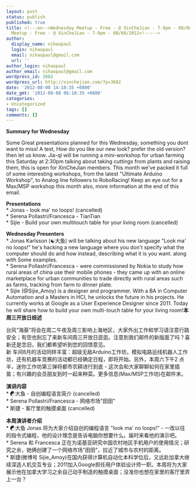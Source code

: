 ```yaml
---
layout: post
status: publish
published: true
title: <!--:en-->Wednesday Meetup - Free - @ XinCheJian - 7-9pm - 08/08/2012<!--:--><!--:zh-->Wednesday
  Meetup - Free - @ XinCheJian - 7-9pm - 08/08/2012<!--:-->
author:
  display_name: nihaopaul
  login: nihaopaul
  email: nihaopaul@gmail.com
  url: ''
author_login: nihaopaul
author_email: nihaopaul@gmail.com
wordpress_id: 3682
wordpress_url: http://xinchejian.com/?p=3682
date: '2012-08-08 14:18:35 +0800'
date_gmt: '2012-08-08 06:18:35 +0800'
categories:
- Uncategorized
tags: []
comments: []
---
```

<p><!--:en--><strong>Summary for Wednesday</strong></p>
<p>Some Great presentations planned for this Wednesday, something you dont want to miss! A test, How do you like our new look? prefer the old version? then let us know. Jia-qi will be running a mini-workshop for urban farming this Saturday at 2:30pm talking about taking cuttings from plants and raising them, this is open for XinCheJian members. This month we've packed it full of some interesting workshops, from the latest "Ultimate Arduino Workshop", to Analog line followers to RoboRacing! Keep an eye out for a Max/MSP workshop this month also, more information at the end of this email.</p>
<p><strong>Presentations</strong><br />
* Jonas - look ma' no loops! (cancelled)<br />
* Serena Pollastri/Francesca - TianTian<br />
* Sijie - Build your own multitouch table for your living room (cancelled)</p>
<p><strong>Wednesday Presenters</strong><br />
* Jonas Karlsson (☯大鱼) will be talking about his new language "Look ma' no loops!" he's hacking a new language where you don't specify what the computer should do and how instead, describing what it is you want. along with Some examples.<br />
* Serena Pollastri/Francesca - were commissioned by Nokia to study how rural areas of china use their mobile phones - they came up with an online marketplace for urban communities to trade directly with rural areas such as farms, tracking from farm to dinner plate.<br />
* Sijie (@Sijie_Amoy) is a designer and programmer. With a BA in Computer Automation and a Masters in HCI, he unlocks the future in his projects. He currently works at Google as a User Experience Designer since 2011. Today he will share how to build your own multi-touch table for your living room!<!--:--><!--:zh--><strong>本周三开放日综述</strong></p>
<p>台风&ldquo;海葵&rdquo;将会在周二午夜及周三影响上海地区，大家外出工作和学习请注意行路安全；有空也别忘了来新车间周三开放日逛逛。注意到我们邮件的新版面了吗？喜新还是念旧，我们都希望听到您的回馈意见。<br />
新 车间8月的活动同样丰富：超级无敌Arduino工作坊，模拟电路巡线机器人工作坊，还有机器车竞赛的活动都已经确定日程，即将开始。另外，本周六下午2 点半，迷你工作坊第三弹将都市农耕进行到底 - 这次会和大家聊聊如何在家里插苗；有兴趣的会员朋友到时一起来种菜。更多信息(Max/MSP工作坊)在邮件末。</p></p>
<p><strong>演讲内容</strong><br />
* ☯大鱼 - 自创编程语言简介 (cancelled)<br />
* Serena Pollastri/Francesca - 网络市场"田田"<br />
* 斯捷 - 客厅里的触摸桌面 (cancelled)</p>
<p><strong>本周演讲者介绍</strong><br />
* ☯大鱼 Jonas 将为大家介绍自创的编程语言 "look ma' no loops!" - 一改以往的指令式编程，他的设计理念是告诉电脑你想要什么。届时来看他的演示吧。<br />
* Serena 和 Francesca 正在为诺基亚研究中国农村地区手机用户的使用情况；研究之余，她俩创建了一个网络市场"田田"，拉近了城市与农村的距离。<br />
* 斯捷(微博号 Sijie_Amoy)在国内获得计算机自动化本科学位后，又远赴加拿大继续深造人机交互专业；2011加入Google担任用户体验设计师一职。本周将为大家展示他在加拿大学习之余自己动手制造的触摸桌面；没准你也想在家里的客厅里弄上一台？<!--:--></p>
